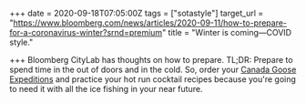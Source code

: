 +++
date = 2020-09-18T07:05:00Z
tags = ["sotastyle"]
target_url = "https://www.bloomberg.com/news/articles/2020-09-11/how-to-prepare-for-a-coronavirus-winter?srnd=premium"
title = "Winter is coming—COVID style."

+++
Bloomberg CityLab has thoughts on how to prepare. TL;DR: Prepare to spend time in the out of doors and in the cold. So, order your [Canada Goose Expeditions](https://www.canadagoose.com/us/en/expedition-parka-4660M.html) and practice your hot run cocktail recipes because you're going to need it with all the ice fishing in your near future.